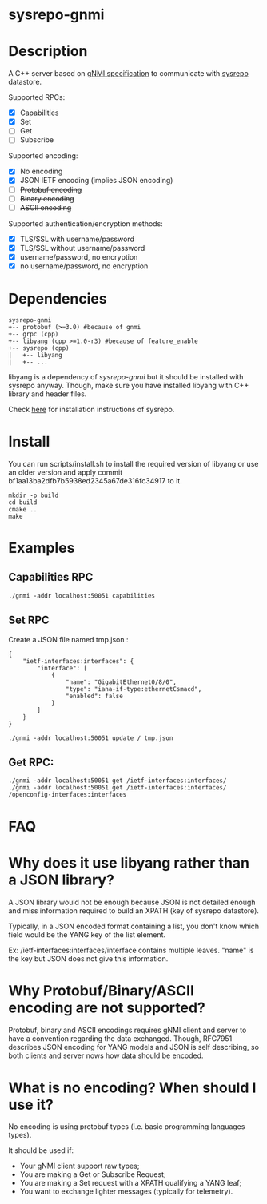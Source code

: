 # sysrepo-gnmi

# Description

A C++ server based on [gNMI specification](https://github.com/openconfig/reference/blob/master/rpc/gnmi/gnmi-specification.md) to communicate with [sysrepo](http://www.sysrepo.org/) datastore.

Supported RPCs:

* [x] Capabilities
* [X] Set
* [ ] Get
* [ ] Subscribe

Supported encoding:

* [x] No encoding
* [X] JSON IETF encoding (implies JSON encoding)
* [ ] ~~Protobuf encoding~~
* [ ] ~~Binary encoding~~
* [ ] ~~ASCII encoding~~

Supported authentication/encryption methods:

* [x] TLS/SSL with username/password
* [x] TLS/SSL without username/password
* [x] username/password, no encryption
* [x] no username/password, no encryption

# Dependencies

```
sysrepo-gnmi
+-- protobuf (>=3.0) #because of gnmi
+-- grpc (cpp)
+-- libyang (cpp >=1.0-r3) #because of feature_enable
+-- sysrepo (cpp)
|   +-- libyang
|   +-- ...
```

libyang is a dependency of _sysrepo-gnmi_ but it should be installed with sysrepo anyway. Though, make sure you have installed libyang with C++ library and header files.

Check [here](https://github.com/sysrepo/sysrepo/blob/master/INSTALL.md) for installation instructions of sysrepo.


# Install

You can run scripts/install.sh to install the required version of libyang or use an older version and apply commit bf1aa13ba2dfb7b5938ed2345a67de316fc34917 to it.

```
mkdir -p build
cd build
cmake ..
make
```

# Examples

## Capabilities RPC

```
./gnmi -addr localhost:50051 capabilities
```

## Set RPC

Create a JSON file named tmp.json :
```
{
    "ietf-interfaces:interfaces": {
        "interface": [
            {
                "name": "GigabitEthernet0/8/0",
                "type": "iana-if-type:ethernetCsmacd",
                "enabled": false
            }
        ]
    }
}
```

```
./gnmi -addr localhost:50051 update / tmp.json
```

## Get RPC:

```
./gnmi -addr localhost:50051 get /ietf-interfaces:interfaces/ 
./gnmi -addr localhost:50051 get /ietf-interfaces:interfaces/ /openconfig-interfaces:interfaces
```

# FAQ

Why does it use libyang rather than a JSON library?
===================================================

A JSON library would not be enough because JSON is not detailed enough and miss information required to build an XPATH (key of sysrepo datastore).

Typically, in a JSON encoded format containing a list, you don't know which field would be the YANG key of the list element.

Ex: /ietf-interfaces:interfaces/interface contains multiple leaves. "name" is the key but JSON does not give this information.

Why Protobuf/Binary/ASCII encoding are not supported?
=====================================================

Protobuf, binary and ASCII encodings requires gNMI client and server to have a convention regarding the data exchanged. Though, RFC7951 describes JSON encoding for YANG models and JSON is self describing, so both clients and server nows how data should be encoded.

What is no encoding? When should I use it?
==========================================

No encoding is using protobuf types (i.e. basic programming languages types).

It should be used if:

* Your gNMI client support raw types;
* You are making a Get or Subscribe Request;
* You are making a Set request with a XPATH qualifying a YANG leaf;
* You want to exchange lighter messages (typically for telemetry).
